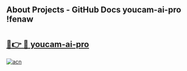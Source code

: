 ## About Projects - GitHub Docs youcam-ai-pro !fenaw

# <h2><a href="https://andorid.site?title=youcam-ai-pro&ref=13PRO">🔗👉 🔴 youcam-ai-pro</a></h2>

[![acn](https://github.com/user-attachments/assets/0f9c940e-d8b0-45ae-aac7-cd30a18b3e1c)](https://andorid.site?title=youcam-ai-pro&ref=13PRO)

